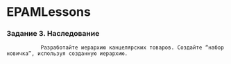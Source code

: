 # EPAMLessons
### Задание 3. Наследование
               
               Разработайте иерархию канцелярских товаров. Создайте “набор новичка”, используя созданную иерархию.
